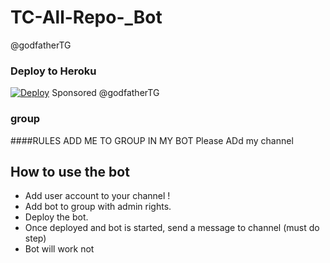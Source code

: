 # TC-All-Repo-_Bot
@godfatherTG

### Deploy to Heroku
[![Deploy](https://www.herokucdn.com/deploy/button.svg)](https://heroku.com/deploy?template=https://github.com/godfatherTG/TC-All-Repo-_Bot/pulls)
 Sponsored
@godfatherTG
### group
<Dec heref="http://t.me/TC_BOTZ.com">

####RULES
ADD ME TO GROUP IN MY BOT
Please ADd my channel





## How to use the bot
* Add user account to your channel !
* Add bot to group with admin rights.
* Deploy the bot.
* Once deployed and bot is started, send a message to channel (must do step)
* Bot will work not
